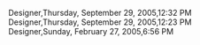 ﻿Designer,Thursday, September 29, 2005,12:32 PM  Designer,Thursday, September 29, 2005,12:23 PM  Designer,Sunday, February 27, 2005,6:56 PM